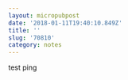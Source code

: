 ```yaml
---
layout: micropubpost
date: '2018-01-11T19:40:10.849Z'
title: ''
slug: '70810'
category: notes
---
```

test ping
